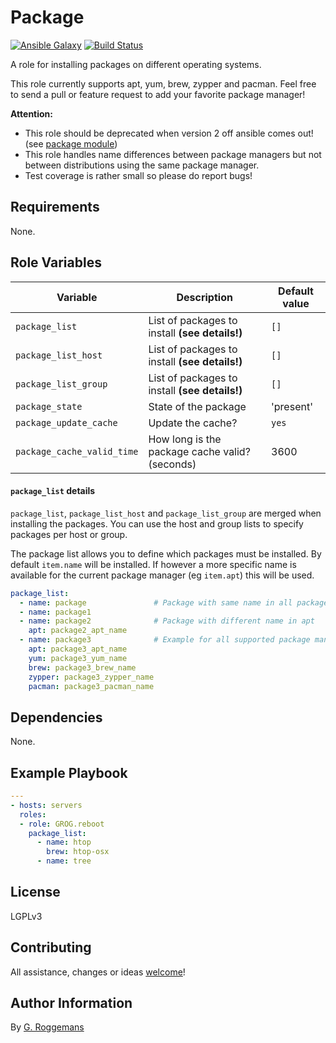# Package

[![Ansible Galaxy](http://img.shields.io/badge/galaxy-GROG.package-660198.svg?style=flat)](https://galaxy.ansible.com/list#/roles/4689)
[![Build Status](https://travis-ci.org/GROG/ansible-role-package.svg?branch=master)](https://travis-ci.org/GROG/ansible-role-reboot)

A role for installing packages on different operating systems.

This role currently supports apt, yum, brew, zypper and pacman. Feel free to send a
pull or feature request to add your favorite package manager!

**Attention:**
- This role should be deprecated when version 2 off ansible comes out! (see
  [package module](http://docs.ansible.com/ansible/package_module.html))
- This role handles name differences between package managers but not between
  distributions using the same package manager.
- Test coverage is rather small so please do report bugs!

## Requirements

None.

## Role Variables

| Variable | Description | Default value |
|----------|-------------|---------------|
| `package_list` | List of packages to install **(see details!)** | `[]` |
| `package_list_host`| List of packages to install **(see details!)**  | `[]` |
| `package_list_group` | List of packages to install **(see details!)** | `[]` |
| `package_state` | State of the package | 'present' |
| `package_update_cache` | Update the cache? | `yes` |
| `package_cache_valid_time` | How long is the package cache valid? (seconds) | 3600 |

#### `package_list` details

`package_list`, `package_list_host` and `package_list_group` are merged when
installing the packages. You can use the host and group lists to specify
packages per host or group.

The package list allows you to define which packages must be installed. By
default `item.name` will be installed. If however a more specific name is
available for the current package manager (eg `item.apt`) this will be used.

```yaml
package_list:
  - name: package               # Package with same name in all package managers
  - name: package1
  - name: package2              # Package with different name in apt
    apt: package2_apt_name
  - name: package3              # Example for all supported package managers
    apt: package3_apt_name
    yum: package3_yum_name
    brew: package3_brew_name
    zypper: package3_zypper_name
    pacman: package3_pacman_name
```

## Dependencies

None.

## Example Playbook

```yaml
---
- hosts: servers
  roles:
  - role: GROG.reboot
    package_list:
      - name: htop
        brew: htop-osx
      - name: tree
```

## License

LGPLv3

## Contributing

All assistance, changes or ideas [welcome](https://github.com/GROG/ansible-role-package/issues)!

## Author Information

By [G. Roggemans](https://github.com/groggemans)
